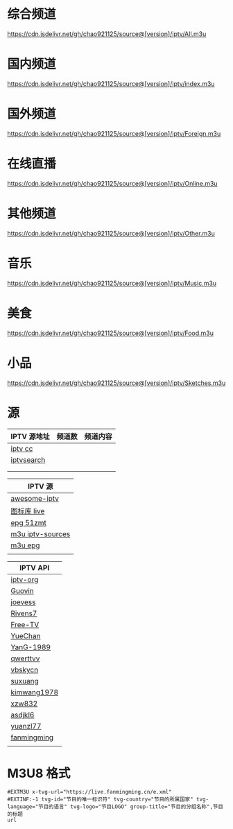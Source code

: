 # 综合频道
https://cdn.jsdelivr.net/gh/chao921125/source@[version]/iptv/All.m3u
# 国内频道
https://cdn.jsdelivr.net/gh/chao921125/source@[version]/iptv/index.m3u
# 国外频道
https://cdn.jsdelivr.net/gh/chao921125/source@[version]/iptv/Foreign.m3u
# 在线直播
https://cdn.jsdelivr.net/gh/chao921125/source@[version]/iptv/Online.m3u
# 其他频道
https://cdn.jsdelivr.net/gh/chao921125/source@[version]/iptv/Other.m3u

# 音乐
https://cdn.jsdelivr.net/gh/chao921125/source@[version]/iptv/Music.m3u
# 美食
https://cdn.jsdelivr.net/gh/chao921125/source@[version]/iptv/Food.m3u
# 小品
https://cdn.jsdelivr.net/gh/chao921125/source@[version]/iptv/Sketches.m3u

# 源
| IPTV 源地址                                                                                                               | 频道数  | 频道内容                     |
|------------------------------------------------------------------------------------------------------------------------|------|--------------------------|
| [iptv cc](https://iptv.cc/)                                                                                            |      |                          |
| [iptvsearch](https://www.foodieguide.com/iptvsearch/)                                                                  |      |                          |
| []()                                                                                                                   |      |                          |
|                                                                                                                        |      |                          |

| IPTV 源                                                   |
|----------------------------------------------------------|
| [awesome-iptv](https://github.com/iptv-org/awesome-iptv) |
| [图标库 live](https://github.com/fanmingming/live)          |
| [epg 51zmt](http://epg.51zmt.top:8000/)                  |
| [m3u iptv-sources](https://m3u.ibert.me/)                |
| [m3u epg](https://epg.pw/test_channel_page.html)         |
|                                                          |

| IPTV API                                                     |
|--------------------------------------------------------------|
| [iptv-org](https://github.com/iptv-org/iptv)                 |
| [Guovin](https://github.com/Guovin/iptv-api)                 |
| [joevess](https://github.com/joevess/IPTV)                   |
| [Rivens7](https://github.com/Rivens7/Livelist)               |
| [Free-TV](https://github.com/Free-TV/IPTV)                   |
| [YueChan](https://github.com/YueChan/Live)                   |
| [YanG-1989](https://github.com/YanG-1989/m3u)                |
| [qwerttvv](https://github.com/qwerttvv/Beijing-IPTV)         |
| [vbskycn](https://github.com/vbskycn/iptv)                   |
| [suxuang](https://github.com/suxuang/myIPTV)                 |
| [kimwang1978](https://github.com/kimwang1978/collect-tv-txt) |
| [xzw832](https://github.com/xzw832/cmys)                     |
| [asdjkl6](https://github.com/asdjkl6/tv)                     |
| [yuanzl77](https://github.com/yuanzl77/IPTV)                 |
| [fanmingming](https://github.com/fanmingming/live)           |
|                                                              |

# M3U8 格式
```text
#EXTM3U x-tvg-url="https://live.fanmingming.cn/e.xml"
#EXTINF:-1 tvg-id="节目的唯一标识符" tvg-country="节目的所属国家" tvg-language="节目的语言" tvg-logo="节目LOGO" group-title="节目的分组名称",节目的标题
url
```